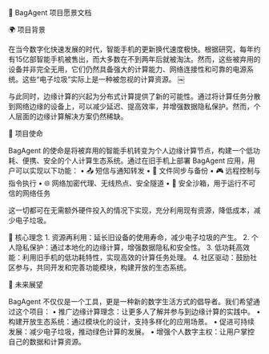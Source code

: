 📘 BagAgent 项目愿景文档

🌍 项目背景

在当今数字化快速发展的时代，智能手机的更新换代速度极快。根据研究，每年约有15亿部智能手机被售出，而大多数在不到两年后就被淘汰。然而，这些被弃用的设备并非完全无用，它们仍然具备强大的计算能力、网络连接性和可靠的电源系统。这些“电子垃圾”实际上是一种被忽视的计算资源。 ￼

与此同时，边缘计算的兴起为分布式计算提供了新的可能性。通过将计算任务分散到网络边缘的设备上，可以减少延迟、提高效率，并增强数据隐私保护。然而，个人层面的边缘计算解决方案仍然稀缺。

🎯 项目使命

BagAgent 的使命是将被弃用的智能手机转变为个人边缘计算节点，构建一个低功耗、便携、安全的个人计算生态系统。通过在旧手机上部署 BagAgent 应用，用户可以实现以下功能：
	•	📤 短信与通知转发
	•	🔁 文件同步与备份
	•	🎮 远程控制与指令执行
	•	🌐 网络加密代理、无线热点、安全隧道
	•	🧪 安全沙箱，用于运行不可信的网络任务

这一切都可在无需额外硬件投入的情况下实现，充分利用现有资源，降低成本，减少电子垃圾。

🧠 核心理念
	1.	资源再利用：延长旧设备的使用寿命，减少电子垃圾的产生。
	2.	个人隐私保护：通过本地化的边缘计算，增强数据隐私和安全性。
	3.	低功耗高效能：利用旧手机的低功耗特性，实现高效的计算任务处理。
	4.	社区驱动：鼓励社区参与，共同开发和完善功能模块，构建开放的生态系统。

🚀 未来展望

BagAgent 不仅仅是一个工具，更是一种新的数字生活方式的倡导者。我们希望通过这个项目：
	•	推广边缘计算理念：让更多人了解并参与到边缘计算的实践中。
	•	构建开放生态系统：通过模块化的设计，支持多样化的应用场景。
	•	促进可持续发展：减少电子垃圾，推动绿色计算的发展。
	•	增强个人数字主权：让用户掌控自己的数据和计算资源。


